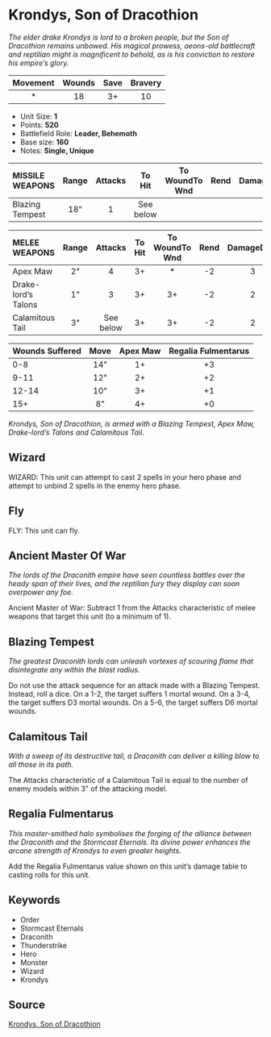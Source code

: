# Krondys, Son of Dracothion

_The elder drake Krondys is lord to a broken people, but the Son of Dracothion remains unbowed. His magical prowess, aeons-old battlecraft and reptilian might is magnificent to behold, as is his conviction to restore his empire’s glory._


| Movement | Wounds | Save | Bravery |
|:--------:|:------:|:----:|:-------:|
| * | 18 | 3+ | 10 |

* Unit Size: **1**
* Points: **520**
* Battlefield Role: **Leader, Behemoth**
* Base size: **160**
* Notes: **Single, Unique**

| MISSILE WEAPONS | Range | Attacks | To Hit | To WoundTo Wnd | Rend | DamageDmg |
|:---|:--:|:--:|:--:|:--:|:--:|:--:|
| Blazing Tempest | 18" | 1 | See below |


| MELEE WEAPONS | Range | Attacks | To Hit | To WoundTo Wnd | Rend | DamageDmg |
|:---|:--:|:--:|:--:|:--:|:--:|:--:|
| Apex Maw | 2" | 4 | 3+ | * | -2 | 3 |
| Drake-lord’s Talons | 1" | 3 | 3+ | 3+ | -2 | 2 |
| Calamitous Tail | 3" | See below | 3+ | 3+ | -2 | 2 |


| Wounds Suffered | Move | Apex Maw | Regalia Fulmentarus |
|:---|:--:|:--:|:--:|
| 0-8 | 14" | 1+ | +3 |
| 9-11 | 12" | 2+ | +2 |
| 12-14 | 10" | 3+ | +1 |
| 15+ | 8" | 4+ | +0 |


_Krondys, Son of Dracothion, is armed with a Blazing Tempest, Apex Maw, Drake-lord’s Talons and Calamitous Tail._

## Wizard

WIZARD: This unit can attempt to cast 2 spells in your hero phase and attempt to unbind 2 spells in the enemy hero phase.

## Fly

FLY: This unit can fly.

## Ancient Master Of War

_The lords of the Draconith empire have seen countless battles over the heady span of their lives, and the reptilian fury they display can soon overpower any foe._

Ancient Master of War: Subtract 1 from the Attacks characteristic of melee weapons that target this unit (to a minimum of 1).

## Blazing Tempest

_The greatest Draconith lords can unleash vortexes of scouring flame that disintegrate any within the blast radius._

Do not use the attack sequence for an attack made with a Blazing Tempest. Instead, roll a dice. On a 1-2, the target suffers 1 mortal wound. On a 3-4, the target suffers D3 mortal wounds. On a 5-6, the target suffers D6 mortal wounds.

## Calamitous Tail

_With a sweep of its destructive tail, a Draconith can deliver a killing blow to all those in its path._

The Attacks characteristic of a Calamitous Tail is equal to the number of enemy models within 3" of the attacking model.

## Regalia Fulmentarus

_This master-smithed halo symbolises the forging of the alliance between the Draconith and the Stormcast Eternals. Its divine power enhances the arcane strength of Krondys to even greater heights._

Add the Regalia Fulmentarus value shown on this unit’s damage table to casting rolls for this unit.

## Keywords

* Order
* Stormcast Eternals
* Draconith
* Thunderstrike
* Hero
* Monster
* Wizard
* Krondys


## Source

[Krondys, Son of Dracothion](https://wahapedia.ru/aos3/factions/stormcast-eternals/Krondys-Son-of-Dracothion)

